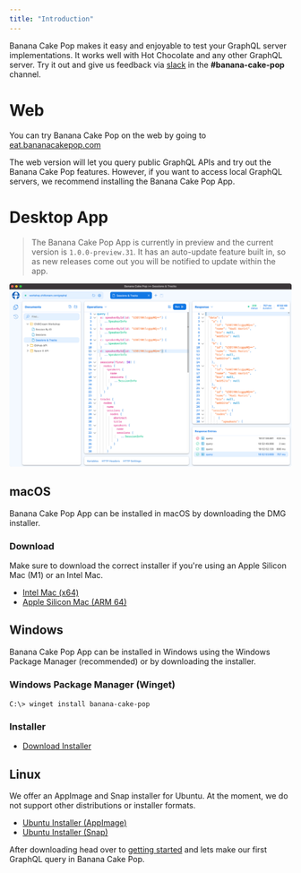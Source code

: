 ```yaml
---
title: "Introduction"
---
```


Banana Cake Pop makes it easy and enjoyable to test your GraphQL server implementations. It works well with Hot Chocolate and any other GraphQL server. Try it out and give us feedback via [slack](http://slack.chillicream.com/) in the **#banana-cake-pop** channel.

# Web
You can try Banana Cake Pop on the web by going to [eat.bananacakepop.com](https://eat.bananacakepop.com/)

The web version will let you query public GraphQL APIs and try out the Banana Cake Pop features. However, if you want to access local GraphQL servers, we recommend installing the Banana Cake Pop App.

# Desktop App

> The Banana Cake Pop App is currently in preview and the current version is `1.0.0-preview.31`. It has an auto-update feature built in, so as new releases come out you will be notified to update within the app.

![Banana Cake Pop - Operations](../shared/bcp/bcp-operations.png)

## macOS
Banana Cake Pop App can be installed in macOS <!--using Homebrew (recommended) or--> by downloading the DMG installer.
<!--### Homebrew
```
$ brew install --cask banana-cake-pop
```-->
### Download
Make sure to download the correct installer if you're using an Apple Silicon Mac (M1) or an Intel Mac.
- [Intel Mac (x64)](https://download.chillicream.com/bananacakepop/BananaCakePop-1.0.0-preview.31-mac-x64.dmg)
- [Apple Silicon Mac (ARM 64)](https://download.chillicream.com/bananacakepop/BananaCakePop-1.0.0-preview.31-mac-arm64.dmg)

## Windows
Banana Cake Pop App can be installed in Windows using the Windows Package Manager (recommended) or by downloading the installer.
### Windows Package Manager (Winget)
```
C:\> winget install banana-cake-pop
```
### Installer
- [Download Installer](https://download.chillicream.com/bananacakepop/BananaCakePop-1.0.0-preview.31-win-x64.exe)

## Linux
We offer an AppImage and Snap installer for Ubuntu. At the moment, we do not support other distributions or installer formats.
- [Ubuntu Installer (AppImage)](https://download.chillicream.com/bananacakepop/BananaCakePop-1.0.0-preview.31-linux-x86_64.AppImage)
- [Ubuntu Installer (Snap)](https://download.chillicream.com/bananacakepop/BananaCakePop-1.0.0-preview.31-linux-amd64.snap)

After downloading head over to [getting started](/docs/bananacakepop/getting-started) and lets make our first GraphQL query in Banana Cake Pop.
